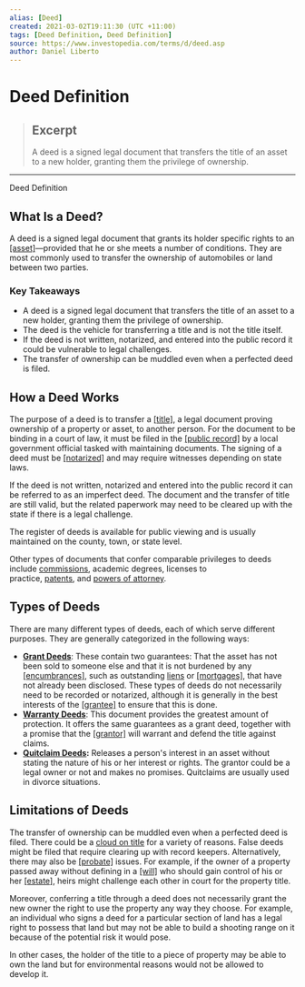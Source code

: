 ```yaml
---
alias: [Deed]
created: 2021-03-02T19:11:30 (UTC +11:00)
tags: [Deed Definition, Deed Definition]
source: https://www.investopedia.com/terms/d/deed.asp
author: Daniel Liberto
---
```


# Deed Definition

> ## Excerpt
> A deed is a signed legal document that transfers the title of an asset to a new holder, granting them the privilege of ownership.

---

Deed Definition
## What Is a Deed?

A deed is a signed legal document that grants its holder specific rights to an [[asset]](https://www.investopedia.com/terms/a/asset.asp)—provided that he or she meets a number of conditions. They are most commonly used to transfer the ownership of automobiles or land between two parties.

### Key Takeaways

-   A deed is a signed legal document that transfers the title of an asset to a new holder, granting them the privilege of ownership.
-   The deed is the vehicle for transferring a title and is not the title itself.
-   If the deed is not written, notarized, and entered into the public record it could be vulnerable to legal challenges.
-   The transfer of ownership can be muddled even when a perfected deed is filed.

## How a Deed Works

The purpose of a deed is to transfer a [[title]](https://www.investopedia.com/terms/t/title.asp), a legal document proving ownership of a property or asset, to another person. For the document to be binding in a court of law, it must be filed in the [[public record]](https://www.investopedia.com/terms/r/register-of-deeds.asp) by a local government official tasked with maintaining documents. The signing of a deed must be [[notarized]](https://www.investopedia.com/terms/n/notarize.asp) and may require witnesses depending on state laws.

If the deed is not written, notarized and entered into the public record it can be referred to as an imperfect deed. The document and the transfer of title are still valid, but the related paperwork may need to be cleared up with the state if there is a legal challenge.

The register of deeds is available for public viewing and is usually maintained on the county, town, or state level.

Other types of documents that confer comparable privileges to deeds include [commissions](https://www.investopedia.com/terms/c/commission.asp), academic degrees, licenses to practice, [patents](https://www.investopedia.com/terms/p/patent.asp), and [powers of attorney](https://www.investopedia.com/terms/p/powerofattorney.asp).

## Types of Deeds

There are many different types of deeds, each of which serve different purposes. They are generally categorized in the following ways:

-   [**Grant Deeds**](https://www.investopedia.com/terms/g/grant-deed.asp): These contain two guarantees: That the asset has not been sold to someone else and that it is not burdened by any [[encumbrances]](https://www.investopedia.com/terms/e/encumbrance.asp), such as outstanding [liens](https://www.investopedia.com/terms/l/lien.asp) or [[mortgages]](https://www.investopedia.com/terms/d/deed-of-reconveyance.asp), that have not already been disclosed. These types of deeds do not necessarily need to be recorded or notarized, although it is generally in the best interests of the [[grantee]](https://www.investopedia.com/terms/g/grantee.asp) to ensure that this is done.
-   [**Warranty Deeds**](https://www.investopedia.com/terms/w/warranty-deed.asp): This document provides the greatest amount of protection. It offers the same guarantees as a grant deed, together with a promise that the [[grantor]](https://www.investopedia.com/terms/g/grantor.asp) will warrant and defend the title against claims.
-   **[Quitclaim Deeds](https://www.investopedia.com/terms/q/quitclaimdeed.asp):** Releases a person's interest in an asset without stating the nature of his or her interest or rights. The grantor could be a legal owner or not and makes no promises. Quitclaims are usually used in divorce situations. 

## Limitations of Deeds

The transfer of ownership can be muddled even when a perfected deed is filed. There could be a [cloud on title](https://www.investopedia.com/terms/c/cloud_on_title.asp) for a variety of reasons. False deeds might be filed that require clearing up with record keepers. Alternatively, there may also be [[probate]](https://www.investopedia.com/terms/p/probate.asp) issues. For example, if the owner of a property passed away without defining in a [[will]](https://www.investopedia.com/terms/w/will.asp) who should gain control of his or her [[estate]](https://www.investopedia.com/terms/e/estate.asp), heirs might challenge each other in court for the property title.

Moreover, conferring a title through a deed does not necessarily grant the new owner the right to use the property any way they choose. For example, an individual who signs a deed for a particular section of land has a legal right to possess that land but may not be able to build a shooting range on it because of the potential risk it would pose. 

In other cases, the holder of the title to a piece of property may be able to own the land but for environmental reasons would not be allowed to develop it.
